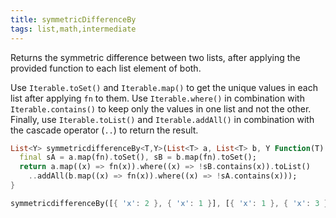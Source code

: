 ```yaml
---
title: symmetricDifferenceBy
tags: list,math,intermediate
---
```


Returns the symmetric difference between two lists, after applying the provided function to each list element of both.

Use `Iterable.toSet()` and `Iterable.map()` to get the unique values in each list after applying `fn` to them.
Use `Iterable.where()` in combination with `Iterable.contains()` to keep only the values in one list and not the other.
Finally, use `Iterable.toList()` and `Iterable.addAll()` in combination with the cascade operator (`..`) to return the result.

```dart
List<Y> symmetricdifferenceBy<T,Y>(List<T> a, List<T> b, Y Function(T) fn) {
  final sA = a.map(fn).toSet(), sB = b.map(fn).toSet();
  return a.map((x) => fn(x)).where((x) => !sB.contains(x)).toList()
    ..addAll(b.map((x) => fn(x)).where((x) => !sA.contains(x)));
}
```

```dart
symmetricdifferenceBy([{ 'x': 2 }, { 'x': 1 }], [{ 'x': 1 }, { 'x': 3 }], (v) => v['x']); // [2, 3]
```
